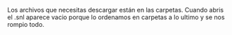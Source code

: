 Los archivos que necesitas descargar están en las carpetas.
Cuando abris el .snl aparece vacio porque lo ordenamos en carpetas a lo ultimo y se nos rompio todo.
